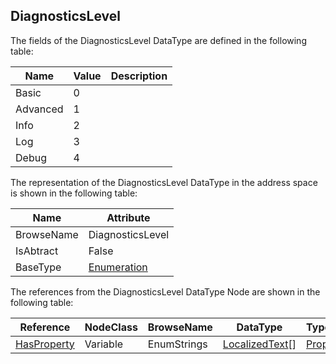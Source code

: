 <!-- datatype -->
## DiagnosticsLevel
<!-- end of description -->
The fields of the DiagnosticsLevel DataType are defined in the following table:  

|Name|Value| Description|
|---|---|---|
|Basic|0||
|Advanced|1||
|Info|2||
|Log|3||
|Debug|4||

The representation of the DiagnosticsLevel DataType in the address space is shown in the following table:  

|Name|Attribute|
|---|---|
|BrowseName|DiagnosticsLevel|
|IsAbtract|False|
|BaseType|[Enumeration](../../../Part3/DataTypes/Enumeration/readme.md)|

The references from the DiagnosticsLevel DataType Node are shown in the following table:  

|Reference|NodeClass|BrowseName|DataType|TypeDefinition|ModellingRule|
|---|---|---|---|---|---|
|[HasProperty](../../../Part3/ReferenceTypes/HasProperty/readme.md)|Variable|EnumStrings|[LocalizedText](../../../Part3/DataTypes/LocalizedText/readme.md)[]|[PropertyType](../../Part5/VariableTypes/PropertyType/readme.md)|[Mandatory](../../Objects/Mandatory/readme.md)|

